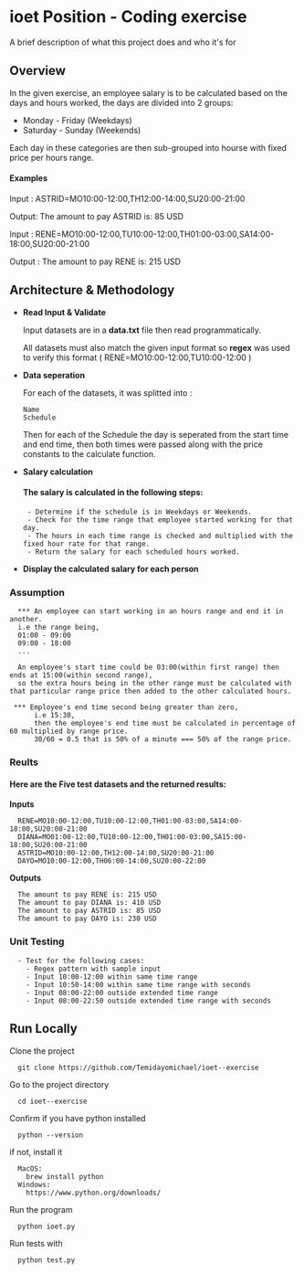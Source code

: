 
# ioet Position - Coding exercise

A brief description of what this project does and who it's for


## Overview

  In the given exercise, an employee salary is to be calculated based on the days and hours worked,
  the days are divided into 2 groups:
  
  - Monday - Friday (Weekdays)
  - Saturday - Sunday (Weekends)

  Each day in these categories are then sub-grouped into hourse with fixed price per hours range.

#### Examples   
  Input : ASTRID=MO10:00-12:00,TH12:00-14:00,SU20:00-21:00
  
  Output: The amount to pay ASTRID is: 85 USD

  Input : RENE=MO10:00-12:00,TU10:00-12:00,TH01:00-03:00,SA14:00-18:00,SU20:00-21:00
 
  Output : The amount to pay RENE is: 215 USD

## Architecture & Methodology
- **Read Input & Validate**
  
  Input datasets are in a **data.txt** file then read programmatically.
  
  All datasets must also match the given input format so **regex** was used to verify this format ( RENE=MO10:00-12:00,TU10:00-12:00 )

- **Data seperation**

  For each of the datasets, it was splitted into :
    
      Name
      Schedule
  Then for each of the Schedule the day is seperated from the start time and end time, then both times were passed along with the price constants to the calculate function.

- **Salary calculation**
    
    #### The salary is calculated in the following steps:
       - Determine if the schedule is in Weekdays or Weekends.
       - Check for the time range that employee started working for that day.
       - The hours in each time range is checked and multiplied with the fixed hour rate for that range.
       - Return the salary for each scheduled hours worked.

- **Display the calculated salary for each person**
### **Assumption**

```
  *** An employee can start working in an hours range and end it in another. 
  i.e the range being, 
  01:00 - 09:00
  09:00 - 18:00
  ...

  An employee's start time could be 03:00(within first range) then ends at 15:00(within second range),
  so the extra hours being in the other range must be calculated with that particular range price then added to the other calculated hours.

 *** Employee's end time second being greater than zero, 
      i.e 15:30, 
      then the employee's end time must be calculated in percentage of 60 multiplied by range price.
      30/60 = 0.5 that is 50% of a minute === 50% of the range price.
```
### **Reults**
  #### Here are the Five test datasets and the returned results:
  **Inputs**

      RENE=MO10:00-12:00,TU10:00-12:00,TH01:00-03:00,SA14:00-18:00,SU20:00-21:00
      DIANA=MO01:00-12:00,TU10:00-12:00,TH01:00-03:00,SA15:00-18:00,SU20:00-21:00
      ASTRID=MO10:00-12:00,TH12:00-14:00,SU20:00-21:00
      DAYO=MO10:00-12:00,TH06:00-14:00,SU20:00-22:00
  **Outputs**

      The amount to pay RENE is: 215 USD
      The amount to pay DIANA is: 410 USD
      The amount to pay ASTRID is: 85 USD
      The amount to pay DAYO is: 230 USD
### **Unit Testing**
  
  ```
    - Test for the following cases:
      - Regex pattern with sample input
      - Input 10:00-12:00 within same time range
      - Input 10:50-14:00 within same time range with seconds
      - Input 08:00-22:00 outside extended time range
      - Input 08:00-22:50 outside extended time range with seconds
  ```

## Run Locally

Clone the project

```
  git clone https://github.com/Temidayomichael/ioet--exercise
```

Go to the project directory

```
  cd ioet--exercise
```
Confirm if you have python installed

```
  python --version
```

if not, install it

```
  MacOS:
    brew install python
  Windows:
    https://www.python.org/downloads/
```
Run the program

```
  python ioet.py
```

Run tests with

```
  python test.py
```

